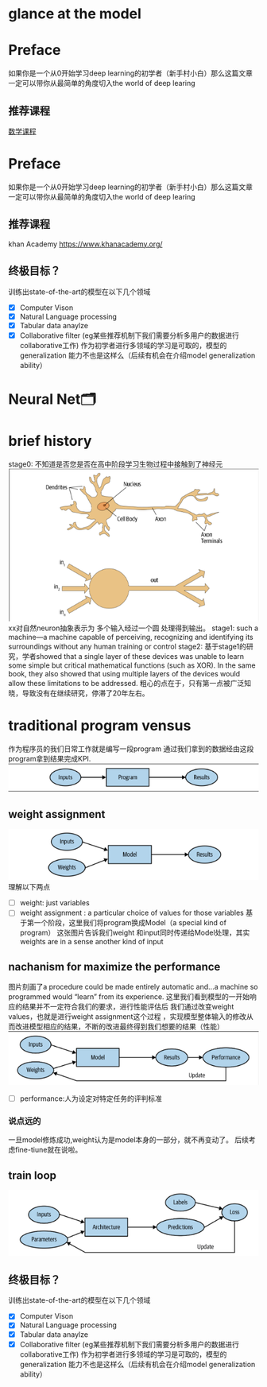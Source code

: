 # glance at the model

# Preface
如果你是一个从0开始学习deep learning的初学者（新手村小白）那么这篇文章一定可以带你从最简单的角度切入the  world of deep learing
## 推荐课程
[数学课程](https://www.khanacademy.org/)[](https://www.khanacademy.org/)
# Preface
如果你是一个从0开始学习deep learning的初学者（新手村小白）那么这篇文章一定可以带你从最简单的角度切入the  world of deep learing
## 推荐课程
khan Academy  https://www.khanacademy.org/
## 终极目标？
训练出state-of-the-art的模型在以下几个领域
- [x] Computer Vison
- [x] Natural Language processing
- [x] Tabular data anaylze
- [x] Collaborative filter (eg某些推荐机制下我们需要分析多用户的数据进行collaborative工作)
作为初学者进行多领域的学习是可取的，模型的generalization 能力不也是这样么（后续有机会在介绍model generalization ability）

# Neural Net🗂
# brief history
stage0:
不知道是否您是否在高中阶段学习生物过程中接触到了神经元
![Natural and Artificial neurons](images/chapter1/realneuron.png)
xx对自然neuron抽象表示为 多个输入经过一个圆 处理得到输出。
stage1:
such a machine—a machine capable of perceiving, recognizing and identifying its surroundings without any human training or control
stage2:
基于stage1的研究，学者showed that a single layer of these devices was unable to learn some simple but critical mathematical functions (such as XOR). In the same book, they also showed that using multiple layers of the devices would allow these limitations to be addressed. 粗心的点在于，只有第一点被广泛知晓，导致没有在继续研究，停滞了20年左右。


# traditional program vensus 
作为程序员的我们日常工作就是编写一段program 通过我们拿到的数据经由这段program拿到结果完成KPI.
![a traditional program](images/chapter1/traditionalprogram.png)
## weight assignment
![weight](images/chapter1/weighassignment.png)
理解以下两点
- [ ] weight: just variables
- [ ] weight assignment : a particular choice of values for those variables
基于第一个阶段，这里我们将program换成Model（a special kind of program）
这张图片告诉我们weight 和input同时传递给Model处理，其实weights are in a sense another kind of input
## nachanism for maximize the performance
图片刻画了a procedure could be made entirely automatic and...a machine so programmed would “learn” from its experience.
这里我们看到模型的一开始响应的结果并不一定符合我们的要求，进行性能评估后 我们通过改变weight values，也就是进行weight assignment这个过程 ，实现模型整体输入的修改从而改进模型相应的结果，不断的改进最终得到我们想要的结果（性能）
![performance.png](images/chapter1/performance.png)
- [ ] performance:人为设定对特定任务的评判标准
### 说点远的
一旦model修炼成功,weight认为是model本身的一部分，就不再变动了。
后续考虑fine-tiune就在说啦。
## train loop


![loop](images/chapter1/train_loop.png)
## 终极目标？
训练出state-of-the-art的模型在以下几个领域
- [x] Computer Vison
- [x] Natural Language processing
- [x] Tabular data anaylze
- [x] Collaborative filter (eg某些推荐机制下我们需要分析多用户的数据进行collaborative工作)
作为初学者进行多领域的学习是可取的，模型的generalization 能力不也是这样么（后续有机会在介绍model generalization ability）